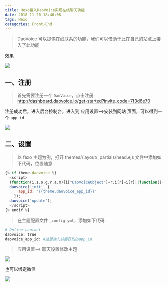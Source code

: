 ```yaml
---
title: Hexo接入DaoVoice实现在线聊天功能
date: 2018-11-20 18:40:08
tags: Hexo
categories: Front-End
---
```


> DaoVoice 可以提供在线联系的功能，我们可以借助于此在自己的站点上接入了此功能

效果


![](https://poetries1.gitee.io/img-repo/2019/10/222.png)

## 一、注册

> 首先需要注册一个 `DaoVoice`，点击注册 http://dashboard.daovoice.io/get-started?invite_code=7f3d6e70

注册成功后，进入后台控制台，进入到 应用设置-->安装到网站 页面，可以得到一个 `app_id`

![](https://poetries1.gitee.io/img-repo/2019/10/223.png)

## 二、设置

> 以 fexo 主题为例，打开 themes//layout/_partials/head.ejs 文件中添加如下代码，位置随意

```js
{% if theme.daovoice %}
  <script>
  (function(i,s,o,g,r,a,m){i["DaoVoiceObject"]=r;i[r]=i[r]||function(){(i[r].q=i[r].q||[]).push(arguments)},i[r].l=1*new Date();a=s.createElement(o),m=s.getElementsByTagName(o)[0];a.async=1;a.src=g;a.charset="utf-8";m.parentNode.insertBefore(a,m)})(window,document,"script",('https:' == document.location.protocol ? 'https:' : 'http:') + "//widget.daovoice.io/widget/0f81ff2f.js","daovoice")
  daovoice('init', {
      app_id: "{{theme.daovoice_app_id}}"
    });
  daovoice('update');
  </script>
{% endif %}
```

> 在主题配置文件 `_config.yml`，添加如下代码

```bash
# Online contact 
daovoice: true
daovoice_app_id: #这里输入前面获取的app_id
```

> 应用设置--> 聊天设置修改主题

![](https://poetries1.gitee.io/img-repo/2019/10/224.png)


也可以绑定微信

![](https://poetries1.gitee.io/img-repo/2019/10/225.png)